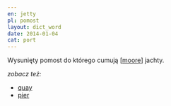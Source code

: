 ```yaml
---
en: jetty
pl: pomost
layout: dict_word
date: 2014-01-04
cat: port
---
```


Wysunięty pomost do którego cumują [[moore](/dict/m/moore.html)] jachty.


*zobacz też:*

* [quay](/dict/q/quay.html)
* [pier](/dict/p/pier.html)